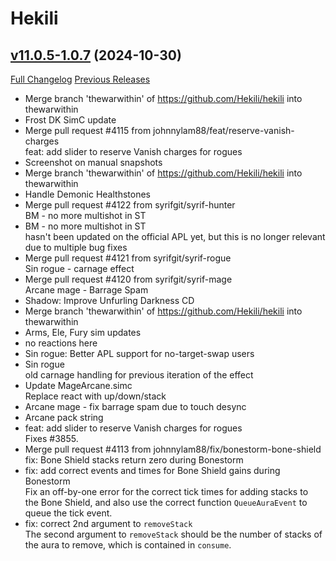# Hekili

## [v11.0.5-1.0.7](https://github.com/Hekili/hekili/tree/v11.0.5-1.0.7) (2024-10-30)
[Full Changelog](https://github.com/Hekili/hekili/compare/v11.0.5-1.0.6b...v11.0.5-1.0.7) [Previous Releases](https://github.com/Hekili/hekili/releases)

- Merge branch 'thewarwithin' of https://github.com/Hekili/hekili into thewarwithin  
- Frost DK SimC update  
- Merge pull request #4115 from johnnylam88/feat/reserve-vanish-charges  
    feat: add slider to reserve Vanish charges for rogues  
- Screenshot on manual snapshots  
- Merge branch 'thewarwithin' of https://github.com/Hekili/hekili into thewarwithin  
- Handle Demonic Healthstones  
- Merge pull request #4122 from syrifgit/syrif-hunter  
    BM - no more multishot in ST  
- BM - no more multishot in ST  
    hasn't been updated on the official APL yet, but this is no longer relevant due to multiple bug fixes  
- Merge pull request #4121 from syrifgit/syrif-rogue  
    Sin rogue - carnage effect  
- Merge pull request #4120 from syrifgit/syrif-mage  
    Arcane mage - Barrage Spam  
- Shadow: Improve Unfurling Darkness CD  
- Merge branch 'thewarwithin' of https://github.com/Hekili/hekili into thewarwithin  
- Arms, Ele, Fury sim updates  
- no reactions here  
- Sin rogue: Better APL support for no-target-swap users  
- Sin rogue  
    old carnage handling for previous iteration of the effect  
- Update MageArcane.simc  
    Replace react with up/down/stack  
- Arcane mage - fix barrage spam due to touch desync  
- Arcane pack string  
- feat: add slider to reserve Vanish charges for rogues  
    Fixes #3855.  
- Merge pull request #4113 from johnnylam88/fix/bonestorm-bone-shield  
    fix: Bone Shield stacks return zero during Bonestorm  
- fix: add correct events and times for Bone Shield gains during Bonestorm  
    Fix an off-by-one error for the correct tick times for adding stacks to  
    the Bone Shield, and also use the correct function `QueueAuraEvent` to  
    queue the tick event.  
- fix: correct 2nd argument to `removeStack`  
    The second argument to `removeStack` should be the number of stacks of  
    the aura to remove, which is contained in `consume`.  

